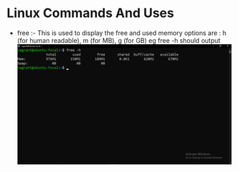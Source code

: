 # Linux Commands And Uses

- free :- This is used to display the free and used memory
options are : h (for human readable), m (for MB), g (for GB)
eg free -h should output <img src="./free.png" alt="free">
